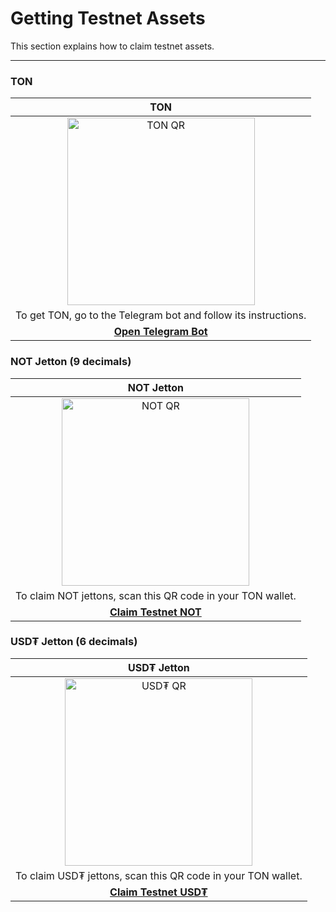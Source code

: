 # Getting Testnet Assets

This section explains how to claim testnet assets.

---

### TON

|                                                                                                        **TON**                                                                                                         |
|:----------------------------------------------------------------------------------------------------------------------------------------------------------------------------------------------------------------------:|
| <img src="https://qrcode.ness.su/create?data=https%3A%2F%2Ft.me%2Ftestgiver_ton_bot&box_size=30&image_url=https%3A%2F%2Fton.org%2Fdownload%2Fton_symbol.png&image_round=50&image_padding=60" alt="TON QR" width="300"> |
|                                                                            To get TON, go to the Telegram bot and follow its instructions.                                                                             |
|                                                                                [**Open Telegram Bot**](https://t.me/testgiver_ton_bot)                                                                                 |

### NOT Jetton (9 decimals)

|                                                                                                                                                                               **NOT Jetton**                                                                                                                                                                               |
|:--------------------------------------------------------------------------------------------------------------------------------------------------------------------------------------------------------------------------------------------------------------------------------------------------------------------------------------------------------------------------:|
| <img src="https://qrcode.ness.su/create?data=ton%3A%2F%2Ftransfer%2FkQBMfIaxfLQMP4h1Pg2V_AuyToC3jdB8MmA6u3bx8i1__NOT%3Famount%3D100000000%26bin%3Dte6ccgEBAgEAKgABIWQrfQcAAAAAAAAAABAX14QCAQAnF41FGQAAAAAAAAAAXo1KUQAAEBQ%3D&box_size=30&image_url=https%3A%2F%2Fcdn.joincommunity.xyz%2Fclicker%2Fnot_logo.png&image_round=50&image_padding=60" alt="NOT QR" width="300"> |
|                                                                                                                                                        To claim NOT jettons, scan this QR code in your TON wallet.                                                                                                                                                         |
|                                                                                          [**Claim Testnet NOT**](ton://transfer/kQBMfIaxfLQMP4h1Pg2V_AuyToC3jdB8MmA6u3bx8i1__NOT?amount=100000000&bin=te6ccgEBAgEAKgABIWQrfQcAAAAAAAAAABAX14QCAQAnF41FGQAAAAAAAAAAXo1KUQAAEBQ%3D)                                                                                          |

### USD₮ Jetton (6 decimals)

|                                                                                                                                                                          **USD₮ Jetton**                                                                                                                                                                           |
|:------------------------------------------------------------------------------------------------------------------------------------------------------------------------------------------------------------------------------------------------------------------------------------------------------------------------------------------------------------------:|
| <img src="https://qrcode.ness.su/create?data=ton%3A%2F%2Ftransfer%2FkQB0ZYUL5M3KfrW0tSnwdFO1nC-BQHC2gcZl-WaF2on_USDT%3Famount%3D100000000%26bin%3Dte6ccgEBAgEAKQABIWQrfQcAAAAAAAAAABAX14QCAQAlF41FGQAAAAAAAAAAQ7msoAAQFA%3D%3D&box_size=30&image_url=https%3A%2F%2Ftether.to%2Fimages%2FlogoCircle.png&image_round=50&image_padding=60" alt="USD₮ QR" width="300"> |
|                                                                                                                                                    To claim USD₮ jettons, scan this QR code in your TON wallet.                                                                                                                                                    |
|                                                                                    [**Claim Testnet USD₮**](ton://transfer/kQB0ZYUL5M3KfrW0tSnwdFO1nC-BQHC2gcZl-WaF2on_USDT?amount=100000000&bin=te6ccgEBAgEAKQABIWQrfQcAAAAAAAAAABAX14QCAQAlF41FGQAAAAAAAAAAQ7msoAAQFA%3D%3D)                                                                                     |
